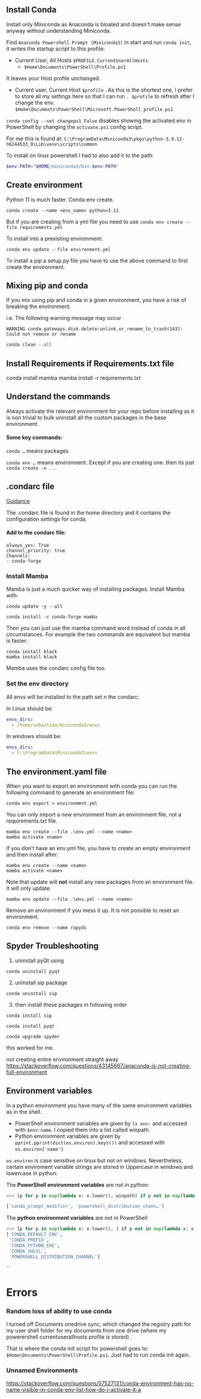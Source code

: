 

## Install Conda

Install only Miniconda as Anaconda is bloated and doesn't make sense anyway without understanding Miniconda. 

Find `Anaconda Powershell Prompt (Miniconda3)` in start and run `conda init`, it writes the startup script to this profile:
-   Current User, All Hosts  `$PROFILE.CurrentUserAllHosts`.  
	- `$Home\Documents\PowerShell\Profile.ps1`

It leaves your Host profile unchanged.
-   Current user, Current Host `$profile` . As this is the shortest one, I prefer to store all my settings here so that I can run `. $profile`  to refresh after I change the env.  `$Home\Documents\PowerShell\Microsoft.PowerShell_profile.ps1`

`conda config --set changeps1 False` disables showing the activated env in PowerShell by changing the `activate.ps1` config script.

For me this is found at:
`C:\ProgramData\Miniconda3\pkgs\python-3.9.12-h6244533_0\Lib\venv\scripts\common`


To install on linux powershell I had to also add it to the path:

```powershell
$env:PATH="$HOME/miniconda3/bin:$env:PATH"
```

## Create environment

Python 11 is much faster. Conda env create. 

`conda create --name <env_name> python=3.11`

But if you are creating from a yml file you need to use
`conda env create --file requirements.yml`

To install into a prexisting environment:
```
conda env update --file environment.yml
```



To install a pip a setup.py file you have to use the above command to first create the environment.

## Mixing pip and conda

If you mix using pip and conda in a given environment, you have a risk of breaking the environment.

i.e. The following warning message may occur
```
WARNING conda.gateways.disk.delete:unlink_or_rename_to_trash(143): Could not remove or rename
```

```python
conda clean --all
```



## Install Requirements if Requirements.txt file

conda install mamba
mamba install -r requirements.txt

## Understand the commands

Always activate the relevant environment for your repo before installing as it is non trivial to bulk uninstall all the custom packages in the base environment.

#### Some key commands:

`conda …` means packages

`conda env …` means environment. Except if you are creating one. then its just `conda create -n ...`

## .condarc file
[Guidance](https://conda.io/projects/conda/en/latest/user-guide/configuration/use-condarc.html)

The .condarc file is found in the home directory and it contains the configuration settings for conda.

#### Add to the condarc file:

```
always_yes: True
channel_priority: true
Channels:
- conda-forge
```
### Install Mamba

Mamba is just a much quicker way of installing packages. Install Mamba with:

```
conda update -y --all
```

```
conda install -c conda-forge mamba
```

Then you can just use the mamba command word instead of conda  in all circumstances. For example the two commands are equivalent but mamba is faster:

```
conda install black
mamba install black
```

Mamba uses the condarc config file too.

### Set the env directory

All envs will be installed to the path set n the condarc:

In Linux should be:
```yml
envs_dirs: 
  - /home/sebastian/miniconda3/envs
```

In windows should be:
```yaml
envs_dirs:
  - C:\ProgramData\Miniconda3\envs
```


## The environment.yaml file

When you want to export an environment with conda you can run the following command to generate an environment file:
```
conda env export > environment.yml
```

You can only import a _new_ environment from an environment file, not a requirements.txt file. 

```
mamba env create --file .\env.yml --name <name>
mamba activate <name>
```

If you don't have an env.yml file, you have to create an empty environment and then install after:

```
mamba env create --name <name>
mamba activate <name>
```

Note that update will __not__ install any new packages from an environment file. It will only update.

```
mamba env update --file .\env.yml --name <name> 
```

Remove an environment if you mess it up. It is not possible to reset an environment:

```
conda env remove --name rapyds
```





## Spyder Troubleshooting
1.  uninstall pyQt using

`conda uninstall pyqt`

2.  uninstall sip package

`conda uninstall sip`

3.  then install these packages in following order

`conda install sip`

`conda install pyqt`

`conda upgrade spyder`

this worked for me.

not creating entire environment straight away
https://stackoverflow.com/questions/43145667/anaconda-is-not-creating-full-environment


## Environment variables

In a python environment you have many of the same environment variables as in the shell. 
- PowerShell environment variables are given by `ls env:` and accessed with `$env:name`. I copied them into a list called winpath.
- Python environment variables are given by `pprint.pprint(dict(os.environ).keys())`  and accessed with `os.environ['name']`

`os.environ` is case sensitive on linux but not on windows. Nevertheless, certain enviroment variable strings are stored in Uppercase in windows and lowercase in python:


The __PowerShell environment variables__ are not in python:

```python
>>> [p for p in map(lambda x: x.lower(), winpath) if p not in map(lambda x: x.lower(), dict(os.environ).keys())]

['conda_prompt_modifier', 'powershell_distribution_chann…']
```

The __python environment variables__ are not in PowerShell 

```python
>>> [p for p in map(lambda x: x.lower(), ) if p not in map(lambda x: x.lower(), dict(os.environ).keys())]
['CONDA_DEFAULT_ENV',
 'CONDA_PREFIX',
 'CONDA_PYTHON_EXE',
 'CONDA_SHLVL',
 'POWERSHELL_DISTRIBUTION_CHANNEL']
```
``

# Errors

### Random loss of ability to use conda

I turned off Documents onedrive sync, which changed the registry path for my user shell folder for my documents from one drive (where my powerershell currentuserallhosts profile is stored) .

That is where the conda init script for powershell goes to:  `$Home\Documents\PowerShell\Profile.ps1`. Just had to run conda init again.

### Unnamed Environments

https://stackoverflow.com/questions/57527131/conda-environment-has-no-name-visible-in-conda-env-list-how-do-i-activate-it-a



